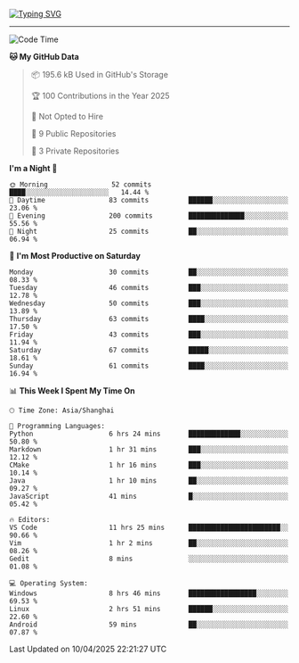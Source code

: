 <a href="https://git.io/typing-svg"><img src="https://readme-typing-svg.demolab.com?font=Jersey+10&size=33&pause=1000&color=0077B8&vCenter=true&width=429&height=46&lines=HaRDer+BetTEr+fAster+stronger" alt="Typing SVG" /></a>

---

<!--START_SECTION:waka-->
![Code Time](http://img.shields.io/badge/Code%20Time-281%20hrs%2033%20mins-blue)

**🐱 My GitHub Data** 

> 📦 195.6 kB Used in GitHub's Storage 
 > 
> 🏆 100 Contributions in the Year 2025
 > 
> 🚫 Not Opted to Hire
 > 
> 📜 9 Public Repositories 
 > 
> 🔑 3 Private Repositories 
 > 
**I'm a Night 🦉** 

```text
🌞 Morning                52 commits          ████░░░░░░░░░░░░░░░░░░░░░   14.44 % 
🌆 Daytime                83 commits          ██████░░░░░░░░░░░░░░░░░░░   23.06 % 
🌃 Evening                200 commits         ██████████████░░░░░░░░░░░   55.56 % 
🌙 Night                  25 commits          ██░░░░░░░░░░░░░░░░░░░░░░░   06.94 % 
```
📅 **I'm Most Productive on Saturday** 

```text
Monday                   30 commits          ██░░░░░░░░░░░░░░░░░░░░░░░   08.33 % 
Tuesday                  46 commits          ███░░░░░░░░░░░░░░░░░░░░░░   12.78 % 
Wednesday                50 commits          ███░░░░░░░░░░░░░░░░░░░░░░   13.89 % 
Thursday                 63 commits          ████░░░░░░░░░░░░░░░░░░░░░   17.50 % 
Friday                   43 commits          ███░░░░░░░░░░░░░░░░░░░░░░   11.94 % 
Saturday                 67 commits          █████░░░░░░░░░░░░░░░░░░░░   18.61 % 
Sunday                   61 commits          ████░░░░░░░░░░░░░░░░░░░░░   16.94 % 
```


📊 **This Week I Spent My Time On** 

```text
🕑︎ Time Zone: Asia/Shanghai

💬 Programming Languages: 
Python                   6 hrs 24 mins       █████████████░░░░░░░░░░░░   50.80 % 
Markdown                 1 hr 31 mins        ███░░░░░░░░░░░░░░░░░░░░░░   12.12 % 
CMake                    1 hr 16 mins        ███░░░░░░░░░░░░░░░░░░░░░░   10.14 % 
Java                     1 hr 10 mins        ██░░░░░░░░░░░░░░░░░░░░░░░   09.27 % 
JavaScript               41 mins             █░░░░░░░░░░░░░░░░░░░░░░░░   05.42 % 

🔥 Editors: 
VS Code                  11 hrs 25 mins      ███████████████████████░░   90.66 % 
Vim                      1 hr 2 mins         ██░░░░░░░░░░░░░░░░░░░░░░░   08.26 % 
Gedit                    8 mins              ░░░░░░░░░░░░░░░░░░░░░░░░░   01.08 % 

💻 Operating System: 
Windows                  8 hrs 46 mins       █████████████████░░░░░░░░   69.53 % 
Linux                    2 hrs 51 mins       ██████░░░░░░░░░░░░░░░░░░░   22.60 % 
Android                  59 mins             ██░░░░░░░░░░░░░░░░░░░░░░░   07.87 % 
```


 Last Updated on 10/04/2025 22:21:27 UTC
<!--END_SECTION:waka-->
